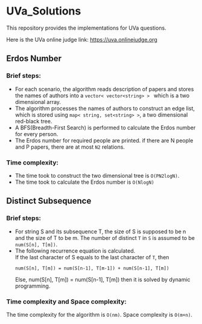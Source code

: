 # UVa_Solutions

This repository provides the implementations for UVa questions.

Here is the UVa online judge link: https://uva.onlinejudge.org

## Erdos Number
### Brief steps:
- For each scenario, the algorithm reads description of papers and stores the names of authors into a `vector< vector<string> > `
which is a two dimensional array.
- The algorithm processes the names of authors to construct an edge list, which is stored using `map< string, set<string> >`,
a two dimensional red-black tree.
- A BFS(Breadth-First Search) is performed to calculate the Erdos number for every person.
- The Erdos number for required people are printed. if there are N people and P papers, there are at most `N2` relations.
### Time complexity:
- The time took to construct the two dimensional tree is `O(PN2logN)`.
- The time took to calculate the Erdos number is `O(NlogN)`

## Distinct Subsequence
### Brief steps:
- For string S and its subsequence T, the size of S is supposed to be n and the size of T to be m.
The number of distinct `T` in `S` is assumed to be `num(S[n], T[m])`.
- The following recurrence equation is calculated.<br>
If the last character of S equals to the last character of `T`, then
	```
	num(S[n], T[m]) = num(S[n-1], T[m-1]) + num(S[n-1], T[m])
	```
	Else,
	num(S[n], T[m]) = num(S[n-1], T[m])
then it is solved by dynamic programming.
### Time complexity and Space complexity:
The time complexity for the algorithm is `O(nm)`. Space complexity is `O(m+n)`.
